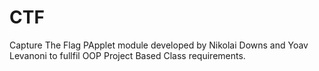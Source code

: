 # CTF
Capture The Flag PApplet module developed by Nikolai Downs and Yoav Levanoni to fullfil OOP Project Based Class requirements.
